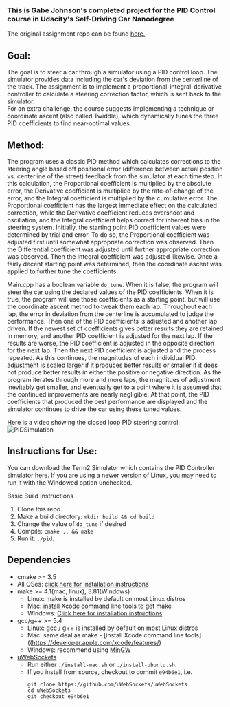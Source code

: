 ### This is Gabe Johnson's completed project for the PID Control course in Udacity's Self-Driving Car Nanodegree

The original assignment repo can be found [here.](https://github.com/udacity/CarND-PID-Control-Project)

## Goal:
The goal is to steer a car through a simulator using a PID control loop.  The simulator provides data including the car's deviation from the centerline of the track.  The assignment is to implement a proportional-integral-derivative controller to calculate a steering correction factor, which is sent back to the simulator.  
For an extra challenge, the course suggests implementing a technique or coordinate ascent (also called Twiddle), which dynamically tunes the three PID coefficients to find near-optimal values.

## Method:
The program uses a classic PID method which calculates corrections to the steering angle based off positional error (difference between actual position vs. centerline of the street) feedback from the simulator at each timestep.  In this calculation, the Proportional coefficient is multiplied by the absolute error, the Derivative coefficient is multiplied by the rate-of-change of the error, and the Integral coefficient is multiplied by the cumulative error. The Proportional coefficient has the largest immediate effect on the calculated correction, while the Derivative coefficient reduces overshoot and oscillation, and the Integral coefficient helps correct for inherent bias in the steering system.  Initially, the starting point PID coefficient values were determined by trial and error.  To do so, the Proportional coefficient was adjusted first until somewhat appropriate correction was observed.  Then the Differential coefficient was adjusted until further appropriate correction was observed.  Then the Integral coefficient was adjusted likewise.  Once a fairly decent starting point was determined, then the coordinate ascent was applied to further tune the coefficients.

Main.cpp has a boolean variable `do_tune`.  When it is false, the program will steer the car using the declared values of the PID coefficients.  When it is true, the program will use those coefficients as a starting point, but will use the coordinate ascent method to tweak them each lap.  Throughout each lap, the error in deviation from the centerline is accumulated to judge the performance.  Then one of the PID coefficients is adjusted and another lap driven.  If the newest set of coefficients gives better results they are retained in memory, and another PID coefficient is adjusted for the next lap.  If the results are worse, the PID coefficient is adjusted in the opposite direction for the next lap.  Then the next PID coefficient is adjusted and the process repeated.  As this continues, the magnitudes of each individual PID adjustment is scaled larger if it produces better results or smaller if it does not produce better results in either the positive or negative direction.  As the program iterates through more and more laps, the magnitues of adjustment inevitably get smaller, and eventually get to a point where it is assumed that the continued improvements are nearly negligible.  At that point, the PID coefficients that produced the best performance are displayed and the simulator continues to drive the car using these tuned values.

Here is a video showing the closed loop PID steering control:
![PIDSimulation](video/PIDvid.gif)

## Instructions for Use:
You can download the Term2 Simulator which contains the PID Controller simulator [here.](https://github.com/udacity/self-driving-car-sim/releases/tag/v1.45)  If you are using a newer version of Linux, you may need to run it with the Windowed option unchecked.

Basic Build Instructions

1. Clone this repo.
2. Make a build directory: `mkdir build && cd build`
3. Change the value of `do_tune` if desired
4. Compile: `cmake .. && make`
5. Run it: `./pid`. 


## Dependencies

* cmake >= 3.5
 * All OSes: [click here for installation instructions](https://cmake.org/install/)
* make >= 4.1(mac, linux), 3.81(Windows)
  * Linux: make is installed by default on most Linux distros
  * Mac: [install Xcode command line tools to get make](https://developer.apple.com/xcode/features/)
  * Windows: [Click here for installation instructions](http://gnuwin32.sourceforge.net/packages/make.htm)
* gcc/g++ >= 5.4
  * Linux: gcc / g++ is installed by default on most Linux distros
  * Mac: same deal as make - [install Xcode command line tools]((https://developer.apple.com/xcode/features/)
  * Windows: recommend using [MinGW](http://www.mingw.org/)
* [uWebSockets](https://github.com/uWebSockets/uWebSockets)
  * Run either `./install-mac.sh` or `./install-ubuntu.sh`.
  * If you install from source, checkout to commit `e94b6e1`, i.e.
    ```
    git clone https://github.com/uWebSockets/uWebSockets 
    cd uWebSockets
    git checkout e94b6e1
    ```
 
